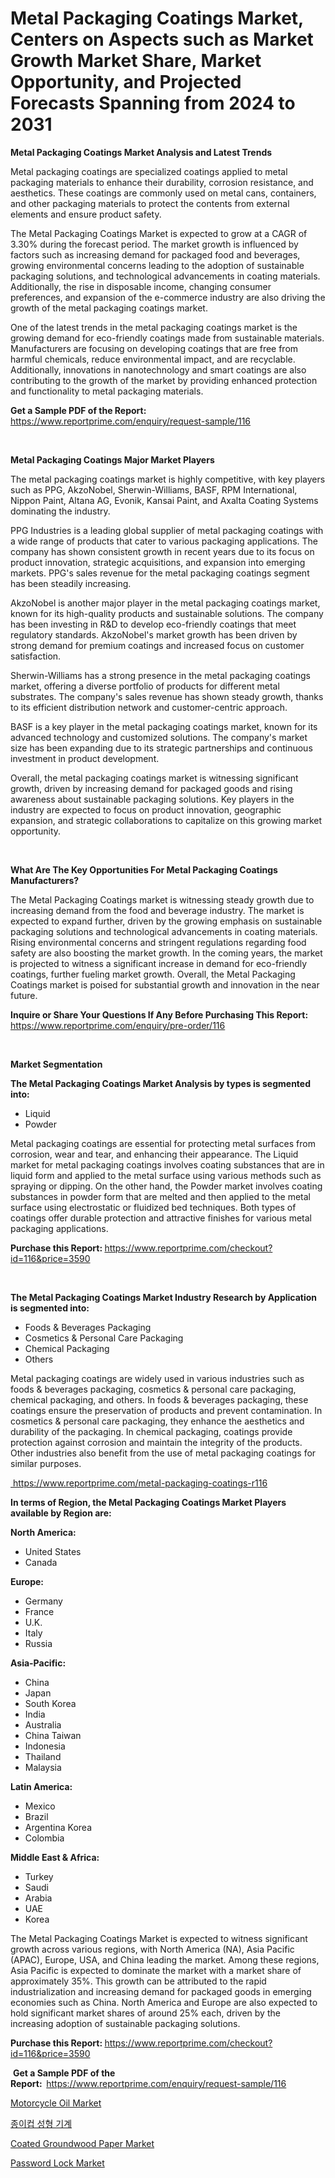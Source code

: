 <p><h1>Metal Packaging Coatings Market, Centers on Aspects such as Market Growth Market Share, Market Opportunity, and Projected Forecasts Spanning from 2024 to 2031</h1></p><p><strong>Metal Packaging Coatings Market Analysis and Latest Trends</strong></p>
<p><p>Metal packaging coatings are specialized coatings applied to metal packaging materials to enhance their durability, corrosion resistance, and aesthetics. These coatings are commonly used on metal cans, containers, and other packaging materials to protect the contents from external elements and ensure product safety.</p><p>The Metal Packaging Coatings Market is expected to grow at a CAGR of 3.30% during the forecast period. The market growth is influenced by factors such as increasing demand for packaged food and beverages, growing environmental concerns leading to the adoption of sustainable packaging solutions, and technological advancements in coating materials. Additionally, the rise in disposable income, changing consumer preferences, and expansion of the e-commerce industry are also driving the growth of the metal packaging coatings market.</p><p>One of the latest trends in the metal packaging coatings market is the growing demand for eco-friendly coatings made from sustainable materials. Manufacturers are focusing on developing coatings that are free from harmful chemicals, reduce environmental impact, and are recyclable. Additionally, innovations in nanotechnology and smart coatings are also contributing to the growth of the market by providing enhanced protection and functionality to metal packaging materials.</p></p>
<p><strong>Get a Sample PDF of the Report:&nbsp;</strong> <a href="https://www.reportprime.com/enquiry/request-sample/116">https://www.reportprime.com/enquiry/request-sample/116</a></p>
<p>&nbsp;</p>
<p><strong>Metal Packaging Coatings Major Market Players</strong></p>
<p><p>The metal packaging coatings market is highly competitive, with key players such as PPG, AkzoNobel, Sherwin-Williams, BASF, RPM International, Nippon Paint, Altana AG, Evonik, Kansai Paint, and Axalta Coating Systems dominating the industry.</p><p>PPG Industries is a leading global supplier of metal packaging coatings with a wide range of products that cater to various packaging applications. The company has shown consistent growth in recent years due to its focus on product innovation, strategic acquisitions, and expansion into emerging markets. PPG's sales revenue for the metal packaging coatings segment has been steadily increasing.</p><p>AkzoNobel is another major player in the metal packaging coatings market, known for its high-quality products and sustainable solutions. The company has been investing in R&D to develop eco-friendly coatings that meet regulatory standards. AkzoNobel's market growth has been driven by strong demand for premium coatings and increased focus on customer satisfaction.</p><p>Sherwin-Williams has a strong presence in the metal packaging coatings market, offering a diverse portfolio of products for different metal substrates. The company's sales revenue has shown steady growth, thanks to its efficient distribution network and customer-centric approach.</p><p>BASF is a key player in the metal packaging coatings market, known for its advanced technology and customized solutions. The company's market size has been expanding due to its strategic partnerships and continuous investment in product development.</p><p>Overall, the metal packaging coatings market is witnessing significant growth, driven by increasing demand for packaged goods and rising awareness about sustainable packaging solutions. Key players in the industry are expected to focus on product innovation, geographic expansion, and strategic collaborations to capitalize on this growing market opportunity.</p></p>
<p>&nbsp;</p>
<p><strong>What Are The Key Opportunities For Metal Packaging Coatings Manufacturers?</strong></p>
<p><p>The Metal Packaging Coatings market is witnessing steady growth due to increasing demand from the food and beverage industry. The market is expected to expand further, driven by the growing emphasis on sustainable packaging solutions and technological advancements in coating materials. Rising environmental concerns and stringent regulations regarding food safety are also boosting the market growth. In the coming years, the market is projected to witness a significant increase in demand for eco-friendly coatings, further fueling market growth. Overall, the Metal Packaging Coatings market is poised for substantial growth and innovation in the near future.</p></p>
<p><strong>Inquire or Share Your Questions If Any Before Purchasing This Report:</strong> <a href="https://www.reportprime.com/enquiry/pre-order/116">https://www.reportprime.com/enquiry/pre-order/116</a></p>
<p>&nbsp;</p>
<p><strong>Market Segmentation</strong></p>
<p><strong>The Metal Packaging Coatings Market Analysis by types is segmented into:</strong></p>
<p><ul><li>Liquid</li><li>Powder</li></ul></p>
<p><p>Metal packaging coatings are essential for protecting metal surfaces from corrosion, wear and tear, and enhancing their appearance. The Liquid market for metal packaging coatings involves coating substances that are in liquid form and applied to the metal surface using various methods such as spraying or dipping. On the other hand, the Powder market involves coating substances in powder form that are melted and then applied to the metal surface using electrostatic or fluidized bed techniques. Both types of coatings offer durable protection and attractive finishes for various metal packaging applications.</p></p>
<p><strong>Purchase this Report:&nbsp;</strong><a href="https://www.reportprime.com/checkout?id=116&price=3590">https://www.reportprime.com/checkout?id=116&price=3590</a></p>
<p>&nbsp;</p>
<p><strong>The Metal Packaging Coatings Market Industry Research by Application is segmented into:</strong></p>
<p><ul><li>Foods & Beverages Packaging</li><li>Cosmetics & Personal Care Packaging</li><li>Chemical Packaging</li><li>Others</li></ul></p>
<p><p>Metal packaging coatings are widely used in various industries such as foods & beverages packaging, cosmetics & personal care packaging, chemical packaging, and others. In foods & beverages packaging, these coatings ensure the preservation of products and prevent contamination. In cosmetics & personal care packaging, they enhance the aesthetics and durability of the packaging. In chemical packaging, coatings provide protection against corrosion and maintain the integrity of the products. Other industries also benefit from the use of metal packaging coatings for similar purposes.</p></p>
<p><a href="https://www.reportprime.com/metal-packaging-coatings-r116">&nbsp;https://www.reportprime.com/metal-packaging-coatings-r116</a></p>
<p><strong>In terms of Region, the Metal Packaging Coatings Market Players available by Region are:</strong></p>
<p>
    <p> <strong> North America: </strong>
        <ul>
            <li>United States</li>
            <li>Canada</li>
        </ul>
        </p> 
    <p> <strong> Europe: </strong>
        <ul>
            <li>Germany</li>
            <li>France</li>
            <li>U.K.</li>
            <li>Italy</li>
            <li>Russia</li>
        </ul>
        </p> 
    <p> <strong> Asia-Pacific: </strong>
        <ul>
            <li>China</li>
            <li>Japan</li>
            <li>South Korea</li>
            <li>India</li>
            <li>Australia</li>
            <li>China Taiwan</li>
            <li>Indonesia</li>
            <li>Thailand</li>
            <li>Malaysia</li>
        </ul>
        </p> 
    <p> <strong> Latin America: </strong>
        <ul>
            <li>Mexico</li>
            <li>Brazil</li>
            <li>Argentina Korea</li>
            <li>Colombia</li>
        </ul>
        </p> 
    <p> <strong> Middle East & Africa: </strong>
        <ul>
            <li>Turkey</li>
            <li>Saudi</li>
            <li>Arabia</li>
            <li>UAE</li>
            <li>Korea</li>
        </ul>
    </p>
    </p>
<p><p>The Metal Packaging Coatings Market is expected to witness significant growth across various regions, with North America (NA), Asia Pacific (APAC), Europe, USA, and China leading the market. Among these regions, Asia Pacific is expected to dominate the market with a market share of approximately 35%. This growth can be attributed to the rapid industrialization and increasing demand for packaged goods in emerging economies such as China. North America and Europe are also expected to hold significant market shares of around 25% each, driven by the increasing adoption of sustainable packaging solutions.</p></p>
<p><strong>Purchase this Report: </strong><a href="https://www.reportprime.com/checkout?id=116&price=3590">https://www.reportprime.com/checkout?id=116&price=3590</a></p>
<p>&nbsp;<strong>Get a Sample PDF of the Report:&nbsp;&nbsp;</strong><a href="https://www.reportprime.com/enquiry/request-sample/116">https://www.reportprime.com/enquiry/request-sample/116</a></p>
<p><strong></strong></p>
<p><p><a href="https://github.com/EunaWiegad2023/Market-Research-Report-List-1/blob/main/motorcycle-oil-market.md">Motorcycle Oil Market</a></p><p><a href="https://medium.com/@lottierunte44/%EC%A2%85%EC%9D%B4%EC%BB%B5-%ED%98%95%EC%84%B1%EA%B8%B0-%EA%B8%B0%EA%B3%84-%EC%8B%9C%EC%9E%A5-%EB%8F%99%ED%96%A5-%EB%B0%8F-%EC%8B%9C%EC%9E%A5-%EB%B6%84%EC%84%9D%EC%9D%80-2024%EB%85%84%EB%B6%80%ED%84%B0-2031%EB%85%84%EA%B9%8C%EC%A7%80-%EC%98%88%EC%B8%A1%EB%90%A9%EB%8B%88%EB%8B%A4-d0360900ff51">종이컵 성형 기계</a></p><p><a href="https://github.com/gracielawharr/Market-Research-Report-List-1/blob/main/coated-groundwood-paper-market.md">Coated Groundwood Paper Market</a></p><p><a href="https://issuu.com/reportprime-2/docs/password-lock-market-size-2030.pptx">Password Lock Market</a></p></p>